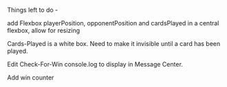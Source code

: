 Things left to do -

add Flexbox
playerPosition, opponentPosition and cardsPlayed in a central flexbox, allow for resizing

Cards-Played is a white box. Need to make it invisible until a card has been played.

Edit Check-For-Win console.log to display in Message Center.

Add win counter
